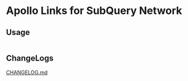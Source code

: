 # Apollo Links for SubQuery Network

## Usage

```
```

## ChangeLogs

[CHANGELOG.md](./CHANGELOG.md)
